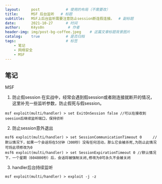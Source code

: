 ```yaml
---
layout:     post            # 使用的布局（不需要改）
title:      MSF 后台监听   # 标题
subtitle:   MSF上后台监听需要注意防止session断连假连接。  # 副标题
date:       2021-10-27      # 时间
author:     K4ys0n           # 作者
header-img: img/post-bg-coffee.jpeg    # 这篇文章标题背景图片
catalog:    true            # 是否归档
tags:                       # 标签
    - 笔记
    - 网络安全
    - MSF
---
```


## 笔记
MSF
1. 防止假session
在实战中，经常会遇到假session或者刚连接就断开的情况，这里补充一些监听参数，防止假死与假session。
```shell
msf exploit(multi/handler) > set ExitOnSession false //可以在接收到seesion后继续监听端口，保持侦听
```

2. 防止session意外退出
```shell
msf6 exploit(multi/handler) > set SessionCommunicationTimeout 0     //默认情况下，如果一个会话将在5分钟（300秒）没有任何活动，那么它会被杀死,为防止此情况可将此项修改为0
msf6 exploit(multi/handler) > set SessionExpirationTimeout 0 //默认情况下，一个星期（604800秒）后，会话将被强制关闭,修改为0可永久不会被关闭
```


3. handler后台持续监听
```shell
msf exploit(multi/handler) > exploit -j -z
```
